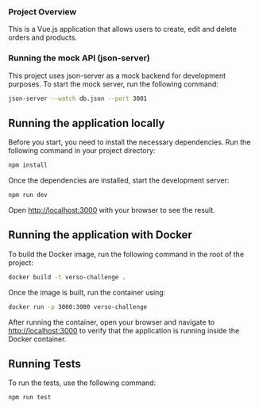 ### Project Overview

This is a Vue.js application that allows users to create, edit and delete orders and products.

### Running the mock API (json-server)

This project uses json-server as a mock backend for development purposes. To start the mock server, run the following command:

```bash
json-server --watch db.json --port 3001
```

## Running the application locally

Before you start, you need to install the necessary dependencies. Run the following command in your project directory:

```bash
npm install
```

Once the dependencies are installed, start the development server:

```bash
npm run dev
```

Open [http://localhost:3000](http://localhost:3000) with your browser to see the result.

## Running the application with Docker

To build the Docker image, run the following command in the root of the project:

```bash
docker build -t verso-challenge .
```

Once the image is built, run the container using:

```bash
docker run -p 3000:3000 verso-challenge
```

After running the container, open your browser and navigate to [http://localhost:3000](http://localhost:3000) to verify that the application is running inside the Docker container.

## Running Tests

To run the tests, use the following command:

```bash
npm run test
```

